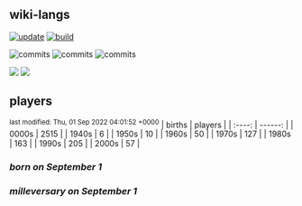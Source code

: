 ## wiki-langs
[![update](https://github.com/dreamerminsk/wiki-langs/actions/workflows/update-tables.yml/badge.svg)](https://github.com/dreamerminsk/wiki-langs/actions/workflows/update-tables.yml)
[![build](https://github.com/dreamerminsk/wiki-langs/actions/workflows/build.yml/badge.svg)](https://github.com/dreamerminsk/wiki-langs/actions/workflows/build.yml)

![commits](https://img.shields.io/github/commit-activity/y/dreamerminsk/wiki-langs)
![commits](https://img.shields.io/github/commit-activity/m/dreamerminsk/wiki-langs)
![commits](https://img.shields.io/github/commit-activity/w/dreamerminsk/wiki-langs)

![](https://img.shields.io/github/languages/code-size/dreamerminsk/wiki-langs)
![](https://img.shields.io/github/repo-size/dreamerminsk/wiki-langs)

## players
<sup>last modified: Thu, 01 Sep 2022 04:01:52 +0000</sup>
| births | players |
| :----: | ------: |
| 0000s | 2515 |
| 1940s | 6 |
| 1950s | 10 |
| 1960s | 50 |
| 1970s | 127 |
| 1980s | 163 |
| 1990s | 205 |
| 2000s | 57 |

### ***born on September  1***


### ***milleversary on September  1***



